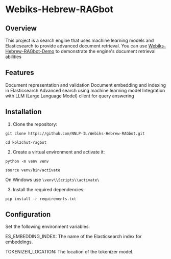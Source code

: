 # **Webiks-Hebrew-RAGbot**

## **Overview**

This project is a search engine that uses machine learning models and Elasticsearch to provide advanced document retrieval.
You can use [Webiks-Hebrew-RAGbot-Demo](https://github.com/NNLP-IL/Webiks-Hebrew-RAGbot-Demo) to demonstrate the engine's document retrieval abilities

## **Features**

Document representation and validation
Document embedding and indexing in Elasticsearch
Advanced search using machine learning model
Integration with LLM (Large Language Model) client for query answering

## **Installation**

1.  Clone the repository:
   
`git clone https://github.com/NNLP-IL/Webiks-Hebrew-RAGbot.git`

`cd kolzchut-ragbot`

2.  Create a virtual environment and activate it:  

`python -m venv venv`

`source venv/bin/activate`

On Windows use `\venv\\Scripts\\activate\`

3.  Install the required dependencies:  

`pip install -r requirements.txt`

## **Configuration**

Set the following environment variables:  

ES\_EMBEDDING\_INDEX: The name of the Elasticsearch index for embeddings.

TOKENIZER\_LOCATION: The location of the tokenizer model.
